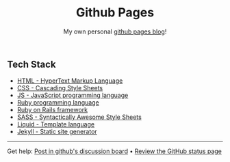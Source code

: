 <header>

<!--
  <<< Author notes: Course header >>>
  Include a 1280×640 image, course title in sentence case, and a concise description in emphasis.
  In your repository settings: enable template repository, add your 1280×640 social image, auto delete head branches.
  Add your open source license, GitHub uses MIT license.
-->

# Github Pages

My own personal [github pages blog]((https://acfpeacekeeper.github.io/github-pages/))!

</header>

<!--
  <<< Author notes: Finish >>>
  Review what we learned, ask for feedback, provide next steps.
-->

## Tech Stack
- [HTML - HyperText Markup Language](https://html.com/)
- [CSS - Cascading Style Sheets](https://www.w3.org/Style/CSS/Overview.en.html)
- [JS - JavaScript programming language](https://www.javascript.com/)
- [Ruby programming language](https://www.ruby-lang.org/en/)
- [Ruby on Rails framework](https://rubyonrails.org/)
- [SASS - Syntactically Awesome Style Sheets](https://sass-lang.com/)
- [Liquid - Template language](https://shopify.github.io/liquid/)
- [Jekyll - Static site generator](https://jekyllrb.com/)

<footer>

<!--
  <<< Author notes: Footer >>>
  Add a link to get support, GitHub status page, code of conduct, license link.
-->

---

Get help: [Post in github's discussion board](https://github.com/orgs/skills/discussions/categories/github-pages) &bull; [Review the GitHub status page](https://www.githubstatus.com/)
</footer>
